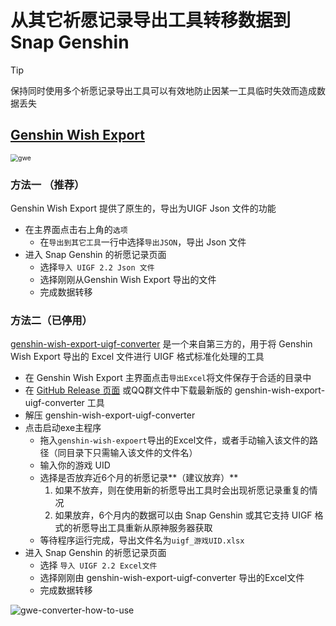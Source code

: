 # 从其它祈愿记录导出工具转移数据到Snap Genshin

> [!TIP]
> 保持同时使用多个祈愿记录导出工具可以有效地防止因某一工具临时失效而造成数据丢失

## [Genshin Wish Export](https://github.com/biuuu/genshin-wish-export)

<img src="/img/gwe-screenshot.png" alt="gwe" style="zoom:75%;" />

### 方法一 （推荐）

Genshin Wish Export 提供了原生的，导出为UIGF Json 文件的功能

- 在主界面点击右上角的`选项`
  - 在`导出到其它工具`一行中选择`导出JSON`，导出 Json 文件
- 进入 Snap Genshin 的祈愿记录页面
  - 选择`导入 UIGF 2.2 Json 文件`
  - 选择刚刚从Genshin Wish Export 导出的文件
  - 完成数据转移

### 方法二（已停用）

[genshin-wish-export-uigf-converter](https://github.com/Masterain98/genshin-wish-export-uigf-converter) 是一个来自第三方的，用于将 Genshin Wish Export 导出的 Excel 文件进行 UIGF 格式标准化处理的工具

- 在 Genshin Wish Export 主界面点击`导出Excel`将文件保存于合适的目录中
- 在 [GitHub Release 页面](https://github.com/Masterain98/genshin-wish-export-uigf-converter/releases) 或QQ群文件中下载最新版的 genshin-wish-export-uigf-converter 工具
- 解压 genshin-wish-export-uigf-converter
- 点击启动exe主程序
  - 拖入`genshin-wish-expoert`导出的Excel文件，或者手动输入该文件的路径（同目录下只需输入该文件的文件名）
  - 输入你的游戏 UID
  - 选择是否放弃近6个月的祈愿记录**（建议放弃）**
    1. 如果不放弃，则在使用新的祈愿导出工具时会出现祈愿记录重复的情况
    2. 如果放弃，6个月内的数据可以由 Snap Genshin 或其它支持 UIGF 格式的祈愿导出工具重新从原神服务器获取
  - 等待程序运行完成，导出文件名为`uigf_游戏UID.xlsx`
- 进入 Snap Genshin 的祈愿记录页面
  - 选择 `导入 UIGF 2.2 Excel文件`
  - 选择刚刚由 genshin-wish-export-uigf-converter 导出的Excel文件
  - 完成数据转移

![gwe-converter-how-to-use](/img/gwe-converter-how-to-use.gif)



